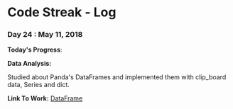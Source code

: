 # Code Streak - Log

### Day 24 : May 11, 2018

**Today's Progress**: 

**Data Analysis:**

Studied about Panda's DataFrames and implemented them with clip_board data, Series and dict.

**Link To Work:**
[DataFrame](https://github.com/JShilpa/Data-Analysis-and-Visualization/blob/master/Pandas/DataFrames.ipynb)


